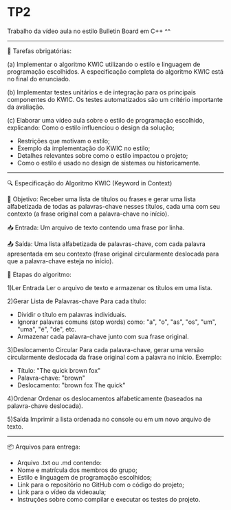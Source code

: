 # TP2
 Trabalho da vídeo aula no estilo Bulletin Board em C++
 ^^

-----------------------------------------------------------------

📌 Tarefas obrigatórias:

(a) Implementar o algoritmo KWIC utilizando o estilo e linguagem de programação escolhidos.
A especificação completa do algoritmo KWIC está no final do enunciado.

(b) Implementar testes unitários e de integração para os principais componentes do KWIC.
Os testes automatizados são um critério importante da avaliação.

(c) Elaborar uma vídeo aula sobre o estilo de programação escolhido, explicando:
Como o estilo influenciou o design da solução;

- Restrições que motivam o estilo;
- Exemplo da implementação do KWIC no estilo;
- Detalhes relevantes sobre como o estilo impactou o projeto;
- Como o estilo é usado no design de sistemas ou historicamente.

------------------------------------------------------------------------

🔍 Especificação do Algoritmo KWIC (Keyword in Context)

🎯 Objetivo:
Receber uma lista de títulos ou frases e gerar uma lista alfabetizada de todas as palavras-chave nesses títulos, cada uma com seu contexto (a frase original com a palavra-chave no início).

📥 Entrada:
Um arquivo de texto contendo uma frase por linha.

📤 Saída:
Uma lista alfabetizada de palavras-chave, com cada palavra apresentada em seu contexto (frase original circularmente deslocada para que a palavra-chave esteja no início).

🧠 Etapas do algoritmo:

1)Ler Entrada
Ler o arquivo de texto e armazenar os títulos em uma lista.

2)Gerar Lista de Palavras-chave
Para cada título:

- Dividir o título em palavras individuais.
- Ignorar palavras comuns (stop words) como: "a", "o", "as", "os", "um", "uma", "é", "de", etc.
- Armazenar cada palavra-chave junto com sua frase original.

3)Deslocamento Circular
Para cada palavra-chave, gerar uma versão circularmente deslocada da frase original com a palavra no início.
Exemplo:

- Título: "The quick brown fox"
- Palavra-chave: "brown"
- Deslocamento: "brown fox The quick"

4)Ordenar
Ordenar os deslocamentos alfabeticamente (baseados na palavra-chave deslocada).

5)Saída
Imprimir a lista ordenada no console ou em um novo arquivo de texto.


------------------------------------------------------------------------

📦 Arquivos para entrega:
- Arquivo .txt ou .md contendo:
- Nome e matrícula dos membros do grupo;
- Estilo e linguagem de programação escolhidos;
- Link para o repositório no GitHub com o código do projeto;
- Link para o vídeo da videoaula;
- Instruções sobre como compilar e executar os testes do projeto.

